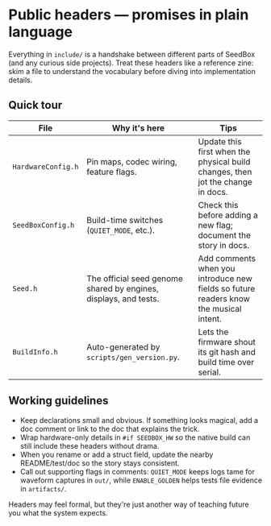 # Public headers — promises in plain language

Everything in `include/` is a handshake between different parts of SeedBox (and
any curious side projects). Treat these headers like a reference zine: skim a
file to understand the vocabulary before diving into implementation details.

## Quick tour

| File | Why it's here | Tips |
| --- | --- | --- |
| `HardwareConfig.h` | Pin maps, codec wiring, feature flags. | Update this first when the physical build changes, then jot the change in docs. |
| `SeedBoxConfig.h` | Build-time switches (`QUIET_MODE`, etc.). | Check this before adding a new flag; document the story in docs. |
| `Seed.h` | The official seed genome shared by engines, displays, and tests. | Add comments when you introduce new fields so future readers know the musical intent. |
| `BuildInfo.h` | Auto-generated by `scripts/gen_version.py`. | Lets the firmware shout its git hash and build time over serial. |

## Working guidelines

- Keep declarations small and obvious. If something looks magical, add a doc
  comment or link to the doc that explains the trick.
- Wrap hardware-only details in `#if SEEDBOX_HW` so the native build can still
  include these headers without drama.
- When you rename or add a struct field, update the nearby README/test/doc so the
  story stays consistent.
- Call out supporting flags in comments: `QUIET_MODE` keeps logs tame for
  waveform captures in `out/`, while `ENABLE_GOLDEN` helps tests file evidence in
  `artifacts/`.

Headers may feel formal, but they're just another way of teaching future you
what the system expects.
